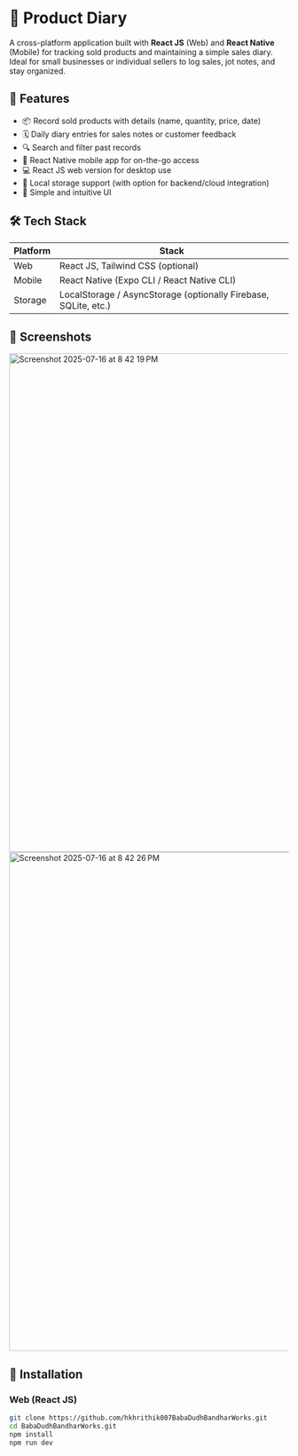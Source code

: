 # 📝 Product Diary

A cross-platform application built with **React JS** (Web) and **React Native** (Mobile) for tracking sold products and maintaining a simple sales diary. Ideal for small businesses or individual sellers to log sales, jot notes, and stay organized.

## 🚀 Features

- 📦 Record sold products with details (name, quantity, price, date)
- 🗓️ Daily diary entries for sales notes or customer feedback
- 🔍 Search and filter past records
- 📱 React Native mobile app for on-the-go access
- 💻 React JS web version for desktop use
- 💾 Local storage support (with option for backend/cloud integration)
- 🎨 Simple and intuitive UI

## 🛠️ Tech Stack

| Platform | Stack |
|----------|-------|
| Web      | React JS, Tailwind CSS (optional) |
| Mobile   | React Native (Expo CLI / React Native CLI) |
| Storage  | LocalStorage / AsyncStorage (optionally Firebase, SQLite, etc.) |

## 📸 Screenshots

<!-- Add screenshots of your app here -->
<img width="1440" height="900" alt="Screenshot 2025-07-16 at 8 42 19 PM" src="https://github.com/user-attachments/assets/177b5326-76a0-4aa2-bb2b-9ca6d69f881c" />
<img width="1440" height="900" alt="Screenshot 2025-07-16 at 8 42 26 PM" src="https://github.com/user-attachments/assets/e362735e-55b9-4aef-a4a8-e896f4ea4d20" />

## 🧰 Installation

### Web (React JS)

```bash
git clone https://github.com/hkhrithik007BabaDudhBandharWorks.git
cd BabaDudhBandharWorks.git
npm install
npm run dev 
